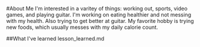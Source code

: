#About Me
I'm interested in a varitey of things: working out, sports, video games, and playing guitar.
I'm working on eating healthier and not messing with my health. Also trying to get better at guitar.
My favorite hobby is trying new foods, which usually messes with my daily calorie count.

##What I've learned
lesson_learned.md
